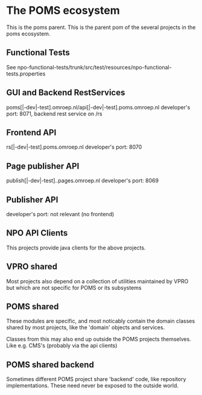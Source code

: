 The POMS ecosystem
==================

This is the poms parent. This is the parent pom of the several projects in the poms ecosystem.

Functional Tests
----------------
See npo-functional-tests/trunk/src/test/resources/npo-functional-tests.properties


GUI and Backend RestServices
--------
poms[|-dev|-test].omroep.nl/api[|-dev|-test].poms.omroep.nl
developer's port: 8071, backend rest service on /rs

Frontend API
-------------
rs[|-dev|-test].poms.omroep.nl
developer's port: 8070

Page publisher API
-------------------
publish[|-dev|-test]..pages.omroep.nl
developer's port: 8069

Publisher API
-------------
developer's port: not relevant (no frontend)

NPO API Clients
---------------
This projects provide java clients for the above projects. 


VPRO shared
-----------
Most projects also depend on a collection of utilities maintained by VPRO but which are not specific for POMS or its subsystems

POMS shared
-----------
These modules are specific, and most noticably contain the domain classes shared by most projects, like the 'domain' objects and services.

Classes from this may also end up outside the POMS projects themselves. Like e.g. CMS's (probably via the api clients)

POMS shared backend
-------------------
Sometimes different POMS project share 'backend' code, like repository implementations. These need never be exposed to the outside world.



